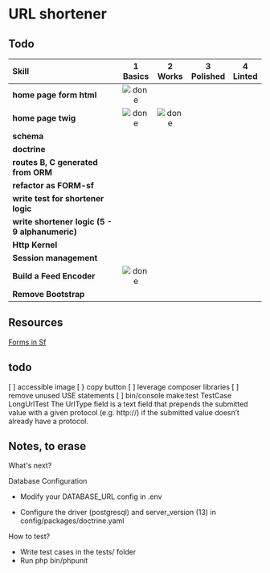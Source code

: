 # URL shortener

## Todo

[done]: https://user-images.githubusercontent.com/29199184/32275438-8385f5c0-bf0b-11e7-9406-42265f71e2bd.png "Done"

|               Skill              | 1<br>Basics | 2<br>Works   | 3<br>Polished     | 4<br>Linted |
|:-------------------------------- |:-----------------:|:-------------:|:-------------:|:----------------:|
|**home page form html**    | ![done][done]     |  |   |
|**home page twig**    | ![done][done]     | ![done][done] |  |                                  |
|**schema**           |       |  |  |                                  |
|**doctrine**           |       |  |  |                                  |
|**routes B, C generated from ORM**           |       |  |  |                                  |
|**refactor as FORM-sf**           |       |  |  |                                  |
|**write test for shortener logic**    |     |  |   |                        |
|**write shortener logic (5 - 9 alphanumeric)**   |      |               |               |                                  |
|**Http Kernel**          |     |   |               |                                  |
|**Session management**         |                   |               |               |                                  |
|**Build a Feed Encoder**         |![done][done]   |               |               |                                  |
|**Remove Bootstrap**         |   |               |               |                                  |

## Resources

[Forms in Sf](https://symfony.com/doc/4.4/forms.html)

## todo
[ ] accessible image
[ } copy button
[ ] leverage composer libraries
[ ] remove unused USE statements
[ ]  bin/console make:test TestCase LongUrlTest
The UrlType field is a text field that prepends the submitted value with a given protocol (e.g. http://) if the submitted value doesn’t already have a protocol.

## Notes, to erase
What's next?



 Database Configuration


  * Modify your DATABASE_URL config in .env

  * Configure the driver (postgresql) and
    server_version (13) in config/packages/doctrine.yaml


 How to test?


  * Write test cases in the tests/ folder
  * Run php bin/phpunit

